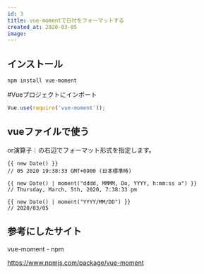 ```yaml
---
id: 3
title: vue-momentで日付をフォーマットする
created_at: 2020-03-05
image:
---
```


## インストール

```bash:
npm install vue-moment
```

#Vueプロジェクトにインポート
```javascript:main.js
Vue.use(require('vue-moment'));
```

## vueファイルで使う
or演算子｜の右辺でフォーマット形式を指定します。

```javascript:App.vue
{{ new Date() }}
// 05 2020 19:38:33 GMT+0900 (日本標準時)

{{ new Date() | moment("dddd, MMMM, Do, YYYY, h:mm:ss a") }}
// Thursday, March, 5th, 2020, 7:38:33 pm

{{ new Date() | moment("YYYY/MM/DD") }}
// 2020/03/05
```

## 参考にしたサイト
vue-moment  -  npm

https://www.npmjs.com/package/vue-moment

